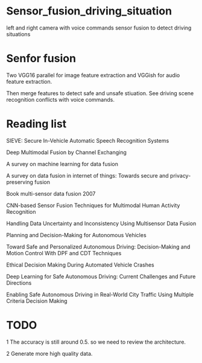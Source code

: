 # Sensor_fusion_driving_situation
left and right camera with voice commands sensor fusion to detect driving situations

# Senfor fusion
Two VGG16 parallel for image feature extraction and VGGish for audio feature extraction.

Then merge features to detect safe and unsafe stiuation. See driving scene recognition conflicts with voice commands.

# Reading list
SIEVE: Secure In-Vehicle Automatic Speech Recognition Systems

Deep Multimodal Fusion by Channel Exchanging

A survey on machine learning for data fusion

A survey on data fusion in internet of things: Towards secure and privacy-preserving fusion

Book multi-sensor data fusion 2007 

CNN-based Sensor Fusion Techniques for Multimodal Human Activity Recognition

Handling Data Uncertainty and Inconsistency Using Multisensor Data Fusion

Planning and Decision-Making for Autonomous Vehicles

Toward Safe and Personalized Autonomous Driving: Decision-Making and Motion Control With DPF and CDT Techniques

Ethical Decision Making During Automated Vehicle Crashes 

Deep Learning for Safe Autonomous Driving: Current Challenges and Future Directions

Enabling Safe Autonomous Driving in Real-World City Traffic Using Multiple Criteria Decision Making

# TODO
1 The accuracy is still around 0.5. so we need to review the architecture.

2 Generate more high quality data.

